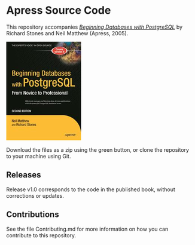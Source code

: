 # Apress Source Code

This repository accompanies [*Beginning Databases with PostgreSQL*](http://www.apress.com/9781590594780) by Richard Stones and Neil Matthew (Apress, 2005).

![Cover image](9781590594780.jpg)

Download the files as a zip using the green button, or clone the repository to your machine using Git.

## Releases

Release v1.0 corresponds to the code in the published book, without corrections or updates.

## Contributions

See the file Contributing.md for more information on how you can contribute to this repository.
